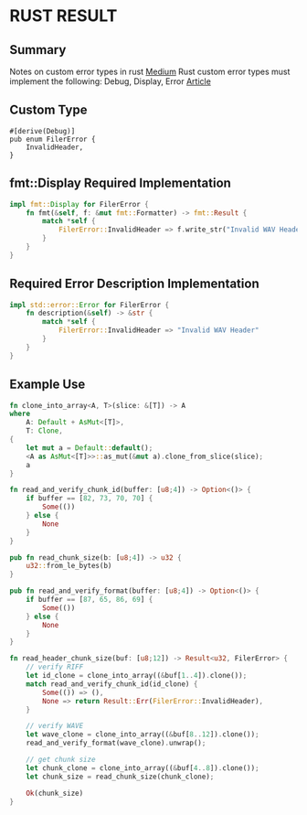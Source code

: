 # RUST RESULT

## Summary
Notes on custom error types in rust
[Medium](https://medium.com/@fredrikanderzon/custom-error-types-in-rust-and-the-operator-b499d0fb2925)
Rust custom error types must implement the following: Debug, Display, Error
[Article](https://stevedonovan.github.io/rust-gentle-intro/6-error-handling.html)

## Custom Type
```
#[derive(Debug)]
pub enum FilerError {
    InvalidHeader,
}
```

## fmt::Display Required Implementation
```rust
impl fmt::Display for FilerError {
    fn fmt(&self, f: &mut fmt::Formatter) -> fmt::Result {
        match *self {
            FilerError::InvalidHeader => f.write_str("Invalid WAV Header"),
        }
    }
}
```

## Required Error Description Implementation
```rust
impl std::error::Error for FilerError {
    fn description(&self) -> &str {
        match *self {
            FilerError::InvalidHeader => "Invalid WAV Header"
        }
    }
}
```

## Example Use
```rust
fn clone_into_array<A, T>(slice: &[T]) -> A
where
    A: Default + AsMut<[T]>,
    T: Clone,
{
    let mut a = Default::default();
    <A as AsMut<[T]>>::as_mut(&mut a).clone_from_slice(slice);
    a
}

fn read_and_verify_chunk_id(buffer: [u8;4]) -> Option<()> {
    if buffer == [82, 73, 70, 70] {
        Some(())
    } else {
        None
    }
}

pub fn read_chunk_size(b: [u8;4]) -> u32 {
    u32::from_le_bytes(b)
}

pub fn read_and_verify_format(buffer: [u8;4]) -> Option<()> {
    if buffer == [87, 65, 86, 69] {
        Some(())
    } else {
        None
    }
}

fn read_header_chunk_size(buf: [u8;12]) -> Result<u32, FilerError> {
    // verify RIFF
    let id_clone = clone_into_array((&buf[1..4]).clone());
    match read_and_verify_chunk_id(id_clone) {
        Some(()) => (),
        None => return Result::Err(FilerError::InvalidHeader),
    }

    // verify WAVE
    let wave_clone = clone_into_array((&buf[8..12]).clone());
    read_and_verify_format(wave_clone).unwrap();

    // get chunk size
    let chunk_clone = clone_into_array((&buf[4..8]).clone());
    let chunk_size = read_chunk_size(chunk_clone);

    Ok(chunk_size)
}
```
